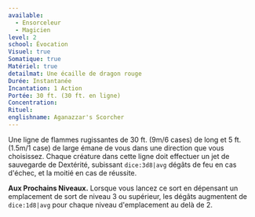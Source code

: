 ```yaml
---
available:
  - Ensorceleur
  - Magicien
level: 2
school: Évocation
Visuel: true
Somatique: true
Matériel: true
detailmat: Une écaille de dragon rouge
Durée: Instantanée
Incantation: 1 Action
Portée: 30 ft. (30 ft. en ligne)
Concentration: 
Rituel: 
englishname: Aganazzar's Scorcher
---
```

Une ligne de flammes rugissantes  de 30 ft. (9m/6 cases) de long et 5 ft. (1.5m/1 case) de large émane de vous dans une direction que vous choisissez. Chaque créature dans cette ligne doit effectuer un jet de sauvegarde de Dextérité, subissant `dice:3d8|avg` dégâts de feu en cas d'échec, et la moitié en cas de réussite.

**Aux Prochains Niveaux.** Lorsque vous lancez ce sort en dépensant un emplacement de sort de niveau 3 ou supérieur, les dégâts augmentent de `dice:1d8|avg` pour chaque niveau d'emplacement au delà de 2.
